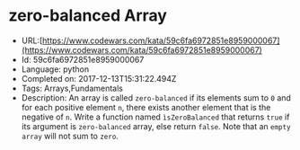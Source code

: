 # zero-balanced Array

 - URL:[https://www.codewars.com/kata/59c6fa6972851e8959000067](https://www.codewars.com/kata/59c6fa6972851e8959000067)
 - Id: 59c6fa6972851e8959000067
 - Language: python
 - Completed on: 2017-12-13T15:31:22.494Z
 - Tags: Arrays,Fundamentals
 - Description:
An array is called `zero-balanced` if its elements sum to `0` and for each positive element `n`, there exists another element that is the negative of `n`. Write a function named `ìsZeroBalanced` that returns `true` if its argument is `zero-balanced` array, else return `false`. Note that an `empty array` will not sum to `zero`.
